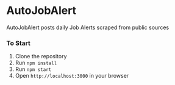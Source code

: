 # AutoJobAlert

AutoJobAlert posts daily Job Alerts scraped from public sources

### To Start
1. Clone the repository
2. Run `npm install`
3. Run `npm start`
4. Open `http://localhost:3000` in your browser

